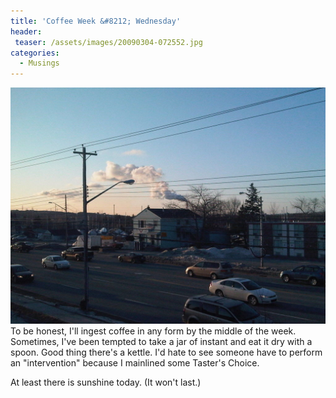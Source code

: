```yaml
---
title: 'Coffee Week &#8212; Wednesday'
header:
 teaser: /assets/images/20090304-072552.jpg
categories:
  - Musings
---
```

<img src="/assets/images/20090304-072552.jpg">To be honest, I'll ingest coffee in any form by the middle of the week. Sometimes, I've been tempted to take a jar of instant and eat it dry with a spoon. Good thing there's a kettle. I'd hate to see someone have to perform an "intervention" because I mainlined some Taster's Choice.

At least there is sunshine today. (It won't last.)